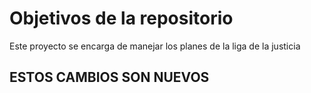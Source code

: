 # Objetivos de la repositorio

Este proyecto se encarga de manejar los planes de la liga de la justicia

## ESTOS CAMBIOS SON NUEVOS
